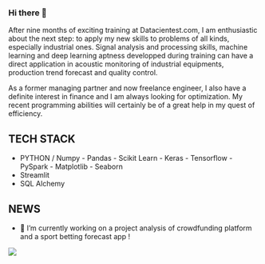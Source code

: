 

### Hi there 👋

After nine months of exciting training at Datacientest.com, I am enthusiastic about the next step:  to apply my new skills to problems of all kinds, especially industrial ones.
Signal analysis and processing skills, machine learning and deep learning aptness developped during training can have a direct application in  acoustic monitoring of industrial equipments, production trend forecast and quality control.

As a former managing partner and now freelance engineer, I also have a definite interest in finance and I am always looking for optimization. My recent programming abilities will certainly be of a great help in my quest of efficiency.

## TECH STACK

- PYTHON / Numpy - Pandas - Scikit Learn - Keras - Tensorflow - PySpark - Matplotlib - Seaborn 
- Streamlit 
- SQL Alchemy

## NEWS

- 🔭 I’m currently working on a  project analysis of crowdfunding platform and a sport betting forecast app !


![](https://komarev.com/ghpvc/?username=LaurentHP-Martin)


<!--
**LaurentHP-Martin/LaurentHP-Martin** is a ✨ _special_ ✨ repository because its `README.md` (this file) appears on your GitHub profile.

Here are some ideas to get you started:

- 🔭 I’m currently working on ...
- 🌱 I’m currently learning ...
- 👯 I’m looking to collaborate on ...
- 🤔 I’m looking for help with ...
- 💬 Ask me about ...
- 📫 How to reach me: ...
- 😄 Pronouns: ...
- ⚡ Fun fact: ...
-->
